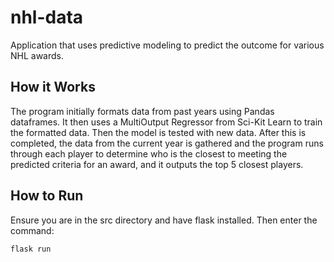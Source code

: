 # nhl-data

Application that uses predictive modeling to predict the outcome for various NHL awards.

## How it Works

The program initially formats data from past years using Pandas dataframes. It then uses a MultiOutput Regressor from Sci-Kit Learn to train the formatted data. Then the model is tested with new data. After this is completed, the data from the current year is gathered and the program runs through each player to determine who is the closest to meeting the predicted criteria for an award, and it outputs the top 5 closest players.

## How to Run

Ensure you are in the src directory and have flask installed. Then enter the command:

```bash
flask run
```